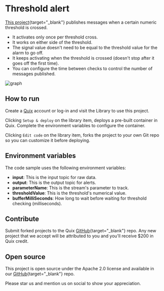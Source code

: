 # Threshold alert

[This project](https://github.com/quixio/quix-library/tree/main/python/transformations/Threshold-Alert){target="_blank"} publishes messages when a certain numeric threshold is crossed. 
- It activates only once per threshold cross. 
- It works on either side of the threshold. 
- The signal value doesn't need to be equal to the threshold value for the alarm to go off.
- It keeps activating when the threshold is crossed (doesn't stop after it goes off the first time).
- You can configure the time between checks to control the number of messages published.

![graph](Threshold_Alert.png?raw=true)

## How to run

Create a [Quix](https://portal.platform.quix.ai/self-sign-up?xlink=github) account or log-in and visit the Library to use this project.

Clicking `Setup & deploy` on the library item, deploys a pre-built container in Quix. Complete the environment variables to configure the container.

Clicking `Edit code` on the library item, forks the project to your own Git repo so you can customize it before deploying.

## Environment variables

The code sample uses the following environment variables:

- **input**: This is the input topic for raw data.
- **output**: This is the output topic for alerts.
- **parameterName**: This is the stream's parameter to track.
- **thresholdValue**: This is the threshold's numerical value.
- **bufferMilliSeconds**: How long to wait before waiting for threshold checking (milliseconds).

## Contribute

Submit forked projects to the Quix [GitHub](https://github.com/quixio/quix-library){target="_blank"} repo. Any new project that we accept will be attributed to you and you'll receive $200 in Quix credit.

## Open source

This project is open source under the Apache 2.0 license and available in our [GitHub](https://github.com/quixio/quix-library){target="_blank"} repo.

Please star us and mention us on social to show your appreciation.

